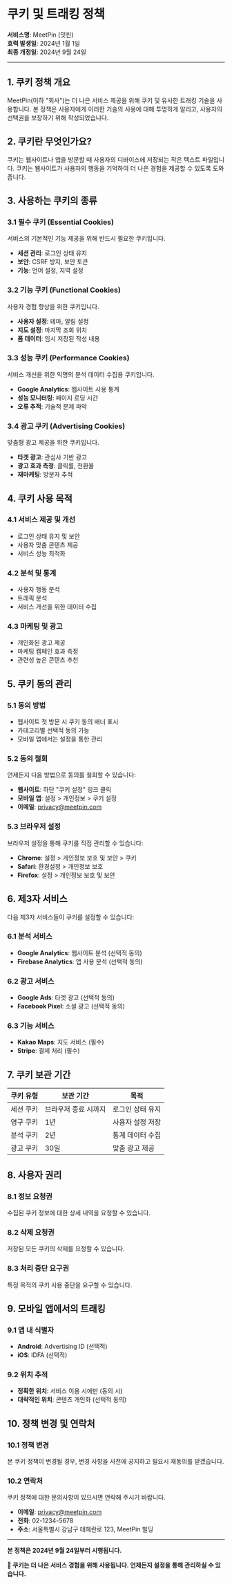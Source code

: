 # 쿠키 및 트래킹 정책

**서비스명**: MeetPin (밋핀)  
**효력 발생일**: 2024년 1월 1일  
**최종 개정일**: 2024년 9월 24일

---

## 1. 쿠키 정책 개요

MeetPin(이하 "회사")는 더 나은 서비스 제공을 위해 쿠키 및 유사한 트래킹 기술을 사용합니다. 본 정책은 사용자에게 이러한 기술의 사용에 대해 투명하게 알리고, 사용자의 선택권을 보장하기 위해 작성되었습니다.

## 2. 쿠키란 무엇인가요?

쿠키는 웹사이트나 앱을 방문할 때 사용자의 디바이스에 저장되는 작은 텍스트 파일입니다. 쿠키는 웹사이트가 사용자의 행동을 기억하여 더 나은 경험을 제공할 수 있도록 도와줍니다.

## 3. 사용하는 쿠키의 종류

### 3.1 필수 쿠키 (Essential Cookies)

서비스의 기본적인 기능 제공을 위해 반드시 필요한 쿠키입니다.

- **세션 관리**: 로그인 상태 유지
- **보안**: CSRF 방지, 보안 토큰
- **기능**: 언어 설정, 지역 설정

### 3.2 기능 쿠키 (Functional Cookies)

사용자 경험 향상을 위한 쿠키입니다.

- **사용자 설정**: 테마, 알림 설정
- **지도 설정**: 마지막 조회 위치
- **폼 데이터**: 임시 저장된 작성 내용

### 3.3 성능 쿠키 (Performance Cookies)

서비스 개선을 위한 익명의 분석 데이터 수집용 쿠키입니다.

- **Google Analytics**: 웹사이트 사용 통계
- **성능 모니터링**: 페이지 로딩 시간
- **오류 추적**: 기술적 문제 파악

### 3.4 광고 쿠키 (Advertising Cookies)

맞춤형 광고 제공을 위한 쿠키입니다.

- **타겟 광고**: 관심사 기반 광고
- **광고 효과 측정**: 클릭률, 전환율
- **재마케팅**: 방문자 추적

## 4. 쿠키 사용 목적

### 4.1 서비스 제공 및 개선

- 로그인 상태 유지 및 보안
- 사용자 맞춤 콘텐츠 제공
- 서비스 성능 최적화

### 4.2 분석 및 통계

- 사용자 행동 분석
- 트래픽 분석
- 서비스 개선을 위한 데이터 수집

### 4.3 마케팅 및 광고

- 개인화된 광고 제공
- 마케팅 캠페인 효과 측정
- 관련성 높은 콘텐츠 추천

## 5. 쿠키 동의 관리

### 5.1 동의 방법

- 웹사이트 첫 방문 시 쿠키 동의 배너 표시
- 카테고리별 선택적 동의 가능
- 모바일 앱에서는 설정을 통한 관리

### 5.2 동의 철회

언제든지 다음 방법으로 동의를 철회할 수 있습니다:

- **웹사이트**: 하단 "쿠키 설정" 링크 클릭
- **모바일 앱**: 설정 > 개인정보 > 쿠키 설정
- **이메일**: privacy@meetpin.com

### 5.3 브라우저 설정

브라우저 설정을 통해 쿠키를 직접 관리할 수 있습니다:

- **Chrome**: 설정 > 개인정보 보호 및 보안 > 쿠키
- **Safari**: 환경설정 > 개인정보 보호
- **Firefox**: 설정 > 개인정보 보호 및 보안

## 6. 제3자 서비스

다음 제3자 서비스들이 쿠키를 설정할 수 있습니다:

### 6.1 분석 서비스

- **Google Analytics**: 웹사이트 분석 (선택적 동의)
- **Firebase Analytics**: 앱 사용 분석 (선택적 동의)

### 6.2 광고 서비스

- **Google Ads**: 타겟 광고 (선택적 동의)
- **Facebook Pixel**: 소셜 광고 (선택적 동의)

### 6.3 기능 서비스

- **Kakao Maps**: 지도 서비스 (필수)
- **Stripe**: 결제 처리 (필수)

## 7. 쿠키 보관 기간

| 쿠키 유형 | 보관 기간            | 목적             |
| --------- | -------------------- | ---------------- |
| 세션 쿠키 | 브라우저 종료 시까지 | 로그인 상태 유지 |
| 영구 쿠키 | 1년                  | 사용자 설정 저장 |
| 분석 쿠키 | 2년                  | 통계 데이터 수집 |
| 광고 쿠키 | 30일                 | 맞춤 광고 제공   |

## 8. 사용자 권리

### 8.1 정보 요청권

수집된 쿠키 정보에 대한 상세 내역을 요청할 수 있습니다.

### 8.2 삭제 요청권

저장된 모든 쿠키의 삭제를 요청할 수 있습니다.

### 8.3 처리 중단 요구권

특정 목적의 쿠키 사용 중단을 요구할 수 있습니다.

## 9. 모바일 앱에서의 트래킹

### 9.1 앱 내 식별자

- **Android**: Advertising ID (선택적)
- **iOS**: IDFA (선택적)

### 9.2 위치 추적

- **정확한 위치**: 서비스 이용 시에만 (동의 시)
- **대략적인 위치**: 콘텐츠 개인화 (선택적 동의)

## 10. 정책 변경 및 연락처

### 10.1 정책 변경

본 쿠키 정책이 변경될 경우, 변경 사항을 사전에 공지하고 필요시 재동의를 받겠습니다.

### 10.2 연락처

쿠키 정책에 대한 문의사항이 있으시면 연락해 주시기 바랍니다.

- **이메일**: privacy@meetpin.com
- **전화**: 02-1234-5678
- **주소**: 서울특별시 강남구 테헤란로 123, MeetPin 빌딩

---

**본 정책은 2024년 9월 24일부터 시행됩니다.**

**🍪 쿠키는 더 나은 서비스 경험을 위해 사용됩니다. 언제든지 설정을 통해 관리하실 수 있습니다.**
